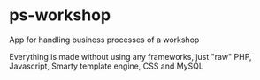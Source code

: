 # ps-workshop
App for handling business processes of a workshop

Everything is made without using any frameworks, just "raw" PHP, Javascript, Smarty template engine, CSS and MySQL

